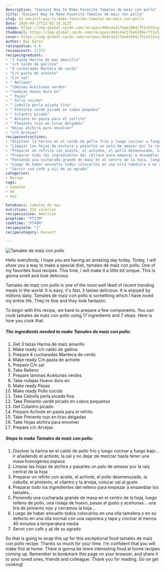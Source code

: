 ```yaml
---
description: "Easiest Way to Make Favorite Tamales de maíz con pollo"
title: "Easiest Way to Make Favorite Tamales de maíz con pollo"
slug: 82-easiest-way-to-make-favorite-tamales-de-maiz-con-pollo
date: 2020-09-27T22:02:14.312Z
image: https://img-global.cpcdn.com/recipes/46dcda217be61094/751x532cq70/tamales-de-maiz-con-pollo-foto-principal.jpg
thumbnail: https://img-global.cpcdn.com/recipes/46dcda217be61094/751x532cq70/tamales-de-maiz-con-pollo-foto-principal.jpg
cover: https://img-global.cpcdn.com/recipes/46dcda217be61094/751x532cq70/tamales-de-maiz-con-pollo-foto-principal.jpg
author: Ray Garza
ratingvalue: 4.8
reviewcount: 21372
recipeingredient:
- "3 tazas Harina de maz amarillo"
- "c/n caldo de gallina"
- "4 cucharadas Manteca de cerdo"
- "C/n pasta de achiote"
- "C/n sal"
- " Relleno"
- "láminas Aceitunas verdes"
- "rodajas Huevo duro en"
- " Pasas"
- " Pollo cocido"
- " Cebolla perla picada fina"
- " Pimiento verde picado en cubos pequeos"
- " Culantro picado"
- " Achiote en pasta para el refrito"
- " Pimiento rojo en tiras delgadas"
- "Hojas atchira para envolver"
- "c/n Arvejas"
recipeinstructions:
- "Disolver la harina en el caldo de pollo frío y luego cocinar a fuego bajo... ir añadiendo el achiote, la sal y no dejar de mezclar hasta tener una masa homogénea espesa"
- "Limpiar las hojas de atchira y pasarles un palo de amasar por la raíz central de la hoja"
- "Preparar un refrito con aceite, el achiote, el pollo desmenuzado, la cebolla, el pimiento, el cilantro y la arveja, colocar sal al gusto"
- "Preparar todo los ingredientes del relleno para empezar a ensamblar los tamales..."
- "Poniendo una cucharada grande de masa en el centro de la hoja, luego relleno de pollo, una rodaja de huevo, pasas al gusto y aceitunas... una tira de pimiento rojo y cerramos la hoja..."
- "Luego de haber envuelto todos colocarlos en una olla tamalera o en su defecto en una olla normal con una vaporera y tapa y cocinar al menos 40 minutos a temperatura media"
- "Servir con café y ají de su agrado"
categories:
- Recipe
tags:
- tamales
- de
- maz

katakunci: tamales de maz 
nutrition: 214 calories
recipecuisine: American
preptime: "PT17M"
cooktime: "PT40M"
recipeyield: "1"
recipecategory: Dessert

---
```



![Tamales de maíz con pollo](https://img-global.cpcdn.com/recipes/46dcda217be61094/751x532cq70/tamales-de-maiz-con-pollo-foto-principal.jpg)

Hello everybody, I hope you are having an amazing day today. Today, I will show you a way to make a special dish, tamales de maíz con pollo. One of my favorites food recipes. This time, I will make it a little bit unique. This is gonna smell and look delicious.

Tamales de maíz con pollo is one of the most well liked of recent trending meals in the world. It is easy, it's fast, it tastes delicious. It is enjoyed by millions daily. Tamales de maíz con pollo is something which I have loved my entire life. They're fine and they look fantastic.




To begin with this recipe, we have to prepare a few components. You can cook tamales de maíz con pollo using 17 ingredients and 7 steps. Here is how you cook that.

<!--inarticleads1-->

##### The ingredients needed to make Tamales de maíz con pollo:

1. Get 3 tazas Harina de maíz amarillo
1. Make ready c/n caldo de gallina
1. Prepare 4 cucharadas Manteca de cerdo
1. Make ready C/n pasta de achiote
1. Prepare C/n sal
1. Take  Relleno
1. Prepare láminas Aceitunas verdes
1. Take rodajas Huevo duro en
1. Make ready  Pasas
1. Make ready  Pollo cocido
1. Take  Cebolla perla picada fina
1. Take  Pimiento verde picado en cubos pequeños
1. Get  Culantro picado
1. Prepare  Achiote en pasta para el refrito
1. Take  Pimiento rojo en tiras delgadas
1. Take Hojas atchira para envolver
1. Prepare c/n Arvejas




<!--inarticleads2-->

##### Steps to make Tamales de maíz con pollo:

1. Disolver la harina en el caldo de pollo frío y luego cocinar a fuego bajo... ir añadiendo el achiote, la sal y no dejar de mezclar hasta tener una masa homogénea espesa
1. Limpiar las hojas de atchira y pasarles un palo de amasar por la raíz central de la hoja
1. Preparar un refrito con aceite, el achiote, el pollo desmenuzado, la cebolla, el pimiento, el cilantro y la arveja, colocar sal al gusto
1. Preparar todo los ingredientes del relleno para empezar a ensamblar los tamales...
1. Poniendo una cucharada grande de masa en el centro de la hoja, luego relleno de pollo, una rodaja de huevo, pasas al gusto y aceitunas... una tira de pimiento rojo y cerramos la hoja...
1. Luego de haber envuelto todos colocarlos en una olla tamalera o en su defecto en una olla normal con una vaporera y tapa y cocinar al menos 40 minutos a temperatura media
1. Servir con café y ají de su agrado




So that is going to wrap this up for this exceptional food tamales de maíz con pollo recipe. Thanks so much for your time. I'm confident that you will make this at home. There is gonna be more interesting food at home recipes coming up. Remember to bookmark this page on your browser, and share it to your loved ones, friends and colleague. Thank you for reading. Go on get cooking!
